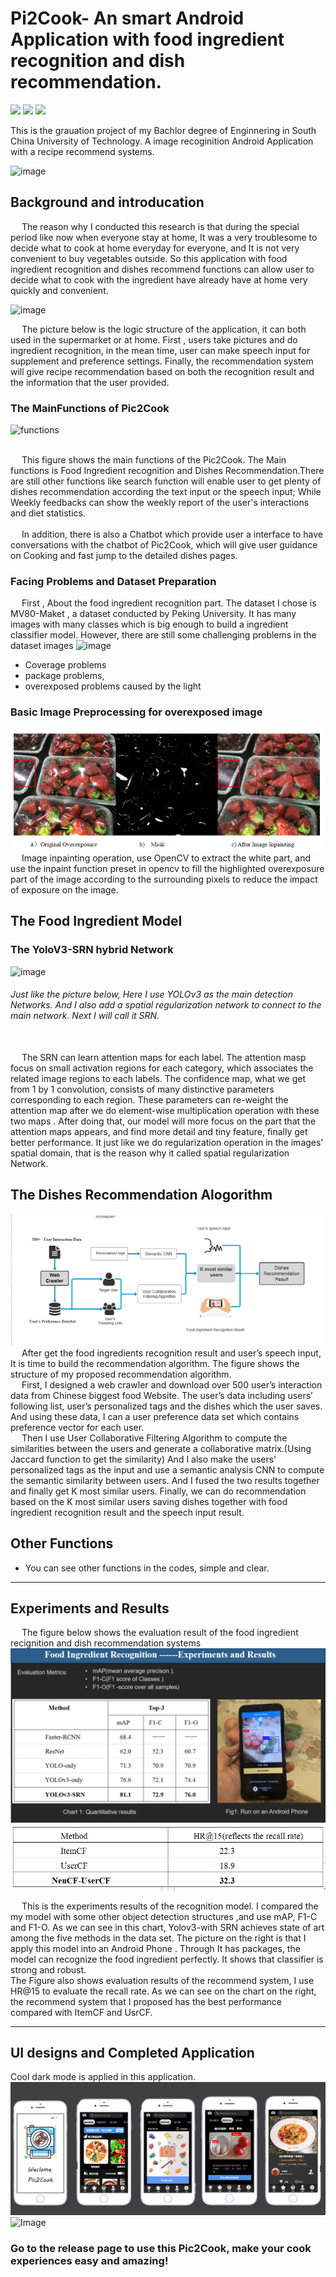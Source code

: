 # Pi2Cook- An smart Android Application with food ingredient recognition and dish recommendation.

![](https://img.shields.io/appveyor/build/gruntjs/grunt)
![](https://img.shields.io/badge/license-MIT-blue) 
![](https://img.shields.io/badge/Android-7.0%2B-blue)

This is the grauation project of my Bachlor degree of Enginnering in South China University of Technology. A image recoginition Android Application with a recipe recommend systems.

![image](https://github.com/Magicboomliu/Graduation_Project-SCUT-/blob/master/imags/ccc.png)

## Background and introducation  

&ensp;&ensp; The reason why I conducted this research is that during the special period like now when everyone stay at home, It was a very troublesome to decide what to cook at home everyday for everyone, and It is not very convenient to buy vegetables outside. So this application with food ingredient recognition and dishes recommend functions can allow user to decide what to cook with the ingredient have already have at home very quickly and convenient.

![image](https://github.com/Magicboomliu/Graduation_Project-SCUT-/blob/master/imags/hahahaha.png)

&ensp;&ensp; The picture below is the logic structure of the application, it can both used in the supermarket or at home. First , users take pictures and do ingredient recognition, in the mean time, user can make speech input for supplement and preference settings. Finally, the recommendation system will give recipe recommendation based on both the recognition result and the information that the user provided.
### The MainFunctions of Pic2Cook 
![functions](https://github.com/Magicboomliu/Pic2Cook/blob/master/imags/pic2cookss.jpg)

<br>&ensp;&ensp;  This figure shows the main functions of the Pic2Cook. The Main functions is Food Ingredient recognition and Dishes Recommendation.There are still other functions like search function will enable user to get plenty of dishes recommendation according the text input or
the speech input; While Weekly feedbacks can show the weekly report of the user's interactions and diet statistics.</br>  
&ensp;&ensp;  In addition, there is also a Chatbot which provide user a interface to have conversations with the chatbot of Pic2Cook, which will give user guidance on Cooking and fast jump to the detailed dishes pages.


### Facing Problems and Dataset Preparation

&ensp;&ensp; First , About the food ingredient recognition part. The dataset I chose is MV80-Maket , a dataset conducted by Peking University. It has many images with many classes which is big enough to build a ingredient classifier model.
However, there are still some challenging problems in the dataset images 
![image](https://github.com/Magicboomliu/Graduation_Project-SCUT-/blob/master/imags/uploader01.png)
* Coverage problems
* package problems, 
* overexposed problems caused by the light 
### Basic Image Preprocessing for overexposed image
![image](https://github.com/Magicboomliu/Graduation_Project-SCUT-/blob/master/imags/imagep.png)
&ensp;&ensp; Image inpainting operation, use OpenCV to extract the white part, and use the inpaint function preset in opencv to fill the highlighted overexposure part of the image according to the surrounding pixels to reduce the impact of exposure on the image.
## The Food Ingredient Model  
### The YoloV3-SRN hybrid Network  
![image](https://github.com/Magicboomliu/Graduation_Project-SCUT-/blob/master/imags/图片1.png)  
 
###### Just like the picture below, Here I use YOLOv3 as the main detection Networks. And I also add a spatial regularization network to connect to the main network. Next I will call it SRN.   
 <br> &ensp;&ensp; The SRN can learn attention maps for each label. The attention masp focus on small activation regions for each category, which associates the related image regions to each labels. The confidence map, what we get from 1 by 1 convolution, consists of many distinctive parameters corresponding to each region. These parameters can re-weight the attention map after we do element-wise multiplication operation with these two maps . After doing that, our model will more focus on the part that the attention maps appears, and find more detail and tiny feature, finally get better performance. It just like we do regularization operation in the images’ spatial domain, that is the reason why it called spatial regularization Network.</br>
  
  ## The Dishes Recommendation Alogorithm
  ![recommendation model imgae](https://github.com/Magicboomliu/Graduation_Project-SCUT-/blob/master/imags/Dishes_recommendation.png)
&ensp;&ensp; After get the food ingredients recognition result and user’s speech input, It is time to build the recommendation algorithm.
The figure shows the structure of my proposed recommendation algorithm.   
 &ensp;&ensp;  First, I designed a web crawler and download over 500 user’s interaction data from Chinese biggest food Website. The user’s data including users’ following list, user’s personalized tags and the dishes which the user saves. And using these data, I can a user preference data set which contains preference vector for each user.   
  &ensp;&ensp; Then I use  User Collaborative Filtering Algorithm to compute the similarities between the users and generate a collaborative matrix.(Using Jaccard function to get the similarity) And I also make the users’ personalized tags as the input and use a semantic analysis CNN to compute the semantic similarity between users. And I fused the two results together and finally get K most similar users. Finally, we can do recommendation based on the K most similar users saving dishes together with food ingredient recognition result and the speech input result.
## Other Functions
* You can see other functions in the codes, simple and clear.

-------------------------------------------------------------------------------------------------------------------------------
## Experiments and Results

&ensp;&ensp; The figure below shows the evaluation result of the food ingredient recignition and dish recommendation systems
![iMAGE](https://github.com/Magicboomliu/Graduation_Project-SCUT-/blob/master/imags/androidsss.png) ![iMAGE](https://github.com/Magicboomliu/Graduation_Project-SCUT-/blob/master/imags/Picture2.png)

&ensp;&ensp; This is the experiments results of the recognition model. I compared the my model with some other object detection structures ,and use mAP, F1-C and F1-O.
 As we can see in this chart, Yolov3-with SRN achieves state of art among the five methods in the data set.
The picture on the right is that I apply this model into an Android Phone . Through It has packages, the model can recognize the food ingredient perfectly. It shows that classifier is strong and robust.  
The Figure also shows evaluation results of the recommend system, I use HR@15 to evaluate the recall rate. As we can see on the chart on the right, the recommend system that I proposed has the best performance compared with ItemCF and UsrCF.

------------------------------------------------------------------------------------------------------------------------
## UI designs and Completed Application
Cool dark mode is applied in this application.  
![iMAGE](https://github.com/Magicboomliu/Graduation_Project-SCUT-/blob/master/imags/finaloutput.png)
![Image](https://github.com/Magicboomliu/Pic2Cook/blob/master/imags/%E4%BF%A1%E6%81%AF%E6%94%B6%E9%9B%86%E5%BC%95%E5%AF%BC%E9%A1%B5.jpg)
### Go to the release page to use this Pic2Cook, make your cook experiences easy and amazing!


  
  
